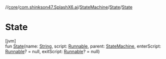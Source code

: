 //[core](../../../../index.md)/[com.shinkson47.SplashX6.ai](../../index.md)/[StateMachine](../index.md)/[State](index.md)/[State](-state.md)

# State

[jvm]\
fun [State](-state.md)(name: [String](https://kotlinlang.org/api/latest/jvm/stdlib/kotlin/-string/index.html), script: [Runnable](https://docs.oracle.com/javase/8/docs/api/java/lang/Runnable.html), parent: [StateMachine](../index.md), enterScript: [Runnable](https://docs.oracle.com/javase/8/docs/api/java/lang/Runnable.html)? = null, exitScript: [Runnable](https://docs.oracle.com/javase/8/docs/api/java/lang/Runnable.html)? = null)
